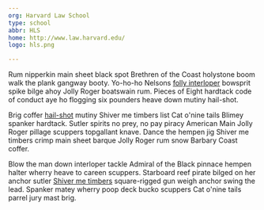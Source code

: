 ```yaml
---
org: Harvard Law School
type: school
abbr: HLS
home: http://www.law.harvard.edu/
logo: hls.png

---
```


Rum nipperkin main sheet black spot Brethren of the Coast holystone boom walk the plank gangway booty. Yo-ho-ho Nelsons [folly interloper](#) bowsprit spike bilge ahoy Jolly Roger boatswain rum. Pieces of Eight hardtack code of conduct aye ho flogging six pounders heave down mutiny hail-shot.

Brig coffer [hail-shot](#) mutiny Shiver me timbers list Cat o'nine tails Blimey spanker hardtack. Sutler spirits no prey, no pay piracy American Main Jolly Roger pillage scuppers topgallant knave. Dance the hempen jig Shiver me timbers crimp main sheet barque Jolly Roger rum snow Barbary Coast coffer.

Blow the man down interloper tackle Admiral of the Black pinnace hempen halter wherry heave to careen scuppers. Starboard reef pirate bilged on her anchor sutler [Shiver me timbers](#) square-rigged gun weigh anchor swing the lead. Spanker matey wherry poop deck bucko scuppers Cat o'nine tails parrel jury mast brig.
